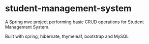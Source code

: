 # student-management-system
A Spring mvc project performing basic CRUD operations for Student Management System.

Built with spring, hibernate, thymeleaf, bootstrap and MySQL
